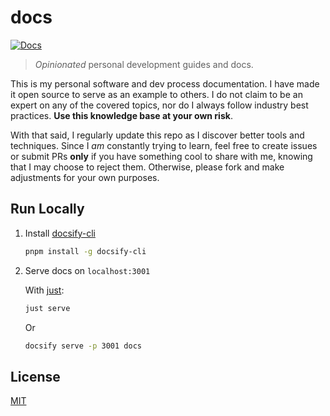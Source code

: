 # docs

[![Docs](https://img.shields.io/website?down_message=down&label=status&up_message=online&url=https%3A%2F%2Fboldandbrad.github.io%2Fdocs%2F)](https://boldandbrad.github.io/docs/)

> *Opinionated* personal development guides and docs.

This is my personal software and dev process documentation. I have made it open
source to serve as an example to others. I do not claim to be an expert
on any of the covered topics, nor do I always follow industry best practices.
**Use this knowledge base at your own risk**.

With that said, I regularly update this repo as I discover better tools and
techniques. Since I *am* constantly trying to learn, feel free to create
issues or submit PRs **only** if you have something cool to share with me,
knowing that I may choose to reject them. Otherwise, please fork and make
adjustments for your own purposes.

## Run Locally

1. Install [docsify-cli](https://cli.docsifyjs.org/#/)

    ```zsh
    pnpm install -g docsify-cli
    ```

2. Serve docs on `localhost:3001`

    With [just](https://github.com/casey/just):

    ```zsh
    just serve
    ```

    Or

    ```zsh
    docsify serve -p 3001 docs
    ```

## License

[MIT](LICENSE)
